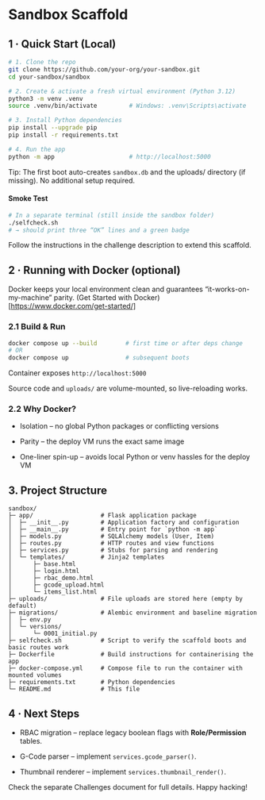 # Sandbox Scaffold



## 1 · Quick Start (Local)

```bash
# 1. Clone the repo
git clone https://github.com/your-org/your-sandbox.git
cd your-sandbox/sandbox

# 2. Create & activate a fresh virtual environment (Python 3.12)
python3 -m venv .venv
source .venv/bin/activate         # Windows: .venv\Scripts\activate

# 3. Install Python dependencies
pip install --upgrade pip
pip install -r requirements.txt

# 4. Run the app
python -m app                     # http://localhost:5000
```

Tip: The first boot auto-creates `sandbox.db` and the uploads/
directory (if missing). No additional setup required.

#### Smoke Test

```bash
# In a separate terminal (still inside the sandbox folder)
./selfcheck.sh
# → should print three “OK” lines and a green badge
```

Follow the instructions in the challenge description to extend this scaffold.


## 2 · Running with Docker (optional)

Docker keeps your local environment clean and guarantees “it-works-on-my-machine” parity. 
(Get Started with Docker)[https://www.docker.com/get-started/]

### 2.1 Build & Run


```bash
docker compose up --build        # first time or after deps change
# OR
docker compose up                # subsequent boots
```

Container exposes `http://localhost:5000`

Source code and `uploads/` are volume-mounted, so live-reloading works.


### 2.2 Why Docker?

- Isolation – no global Python packages or conflicting versions

- Parity – the deploy VM runs the exact same image

- One-liner spin-up – avoids local Python or venv hassles for the deploy VM

## 3. Project Structure

```
sandbox/
├─ app/                   # Flask application package
│  ├─ __init__.py         # Application factory and configuration
│  ├─ __main__.py         # Entry point for `python -m app`
│  ├─ models.py           # SQLAlchemy models (User, Item)
│  ├─ routes.py           # HTTP routes and view functions
│  ├─ services.py         # Stubs for parsing and rendering
│  └─ templates/          # Jinja2 templates
│      ├─ base.html
│      ├─ login.html
│      ├─ rbac_demo.html
│      ├─ gcode_upload.html
│      └─ items_list.html
├─ uploads/               # File uploads are stored here (empty by default)
├─ migrations/            # Alembic environment and baseline migration
│  ├─ env.py
│  └─ versions/
│      └─ 0001_initial.py
├─ selfcheck.sh           # Script to verify the scaffold boots and basic routes work
├─ Dockerfile             # Build instructions for containerising the app
├─ docker-compose.yml     # Compose file to run the container with mounted volumes
├─ requirements.txt       # Python dependencies
└─ README.md              # This file
```

## 4 · Next Steps

- RBAC migration – replace legacy boolean flags with **Role/Permission** tables.

- G-Code parser – implement `services.gcode_parser()`.

- Thumbnail renderer – implement `services.thumbnail_render()`.

Check the separate Challenges document for full details. Happy hacking!




